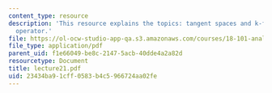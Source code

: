 ```yaml
---
content_type: resource
description: 'This resource explains the topics: tangent spaces and k-forms, the d
  operator.'
file: https://ol-ocw-studio-app-qa.s3.amazonaws.com/courses/18-101-analysis-ii-fall-2005/23434ba91cff0583b4c5966724aa02fe_lecture21.pdf
file_type: application/pdf
parent_uid: f1e66049-be8c-2147-5acb-40dde4a2a82d
resourcetype: Document
title: lecture21.pdf
uid: 23434ba9-1cff-0583-b4c5-966724aa02fe
---
```

